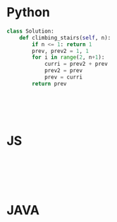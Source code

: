 # Python

```py
class Solution:
    def climbing_stairs(self, n):
        if n <= 1: return 1
        prev, prev2 = 1, 1
        for i in range(2, n+1):
            curri = prev2 + prev
            prev2 = prev
            prev = curri
        return prev
```

<br />
<br />
<br />

# JS
```js

```

<br />
<br />
<br />

# JAVA
```java

```